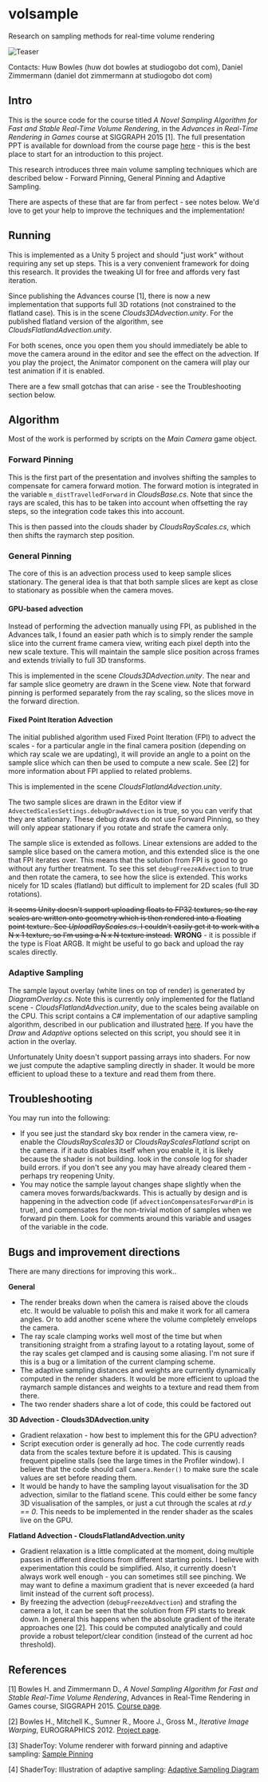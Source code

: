 
# volsample

Research on sampling methods for real-time volume rendering

![Teaser](https://raw.githubusercontent.com/huwb/volsample/master/img/teaser.jpg)

Contacts: Huw Bowles (huw dot bowles at studiogobo dot com), Daniel Zimmermann (daniel dot zimmermann at studiogobo dot com)


## Intro

This is the source code for the course titled *A Novel Sampling Algorithm for Fast and Stable Real-Time Volume Rendering*, in the *Advances in Real-Time Rendering in Games* course at SIGGRAPH 2015 [1]. The full presentation PPT is available for download from the course page [here][ADVANCES2015] - this is the best place to start for an introduction to this project.

This research introduces three main volume sampling techniques which are described below - Forward Pinning, General Pinning and Adaptive Sampling.

There are aspects of these that are far from perfect - see notes below. We'd love to get your help to improve the techniques and the implementation!


## Running

This is implemented as a Unity 5 project and should "just work" without requiring any set up steps. This is a very convenient framework for doing this research. It provides the tweaking UI for free and affords very fast iteration.

Since publishing the Advances course [1], there is now a new implementation that supports full 3D rotations (not constrained to the flatland case). This is in the scene *Clouds3DAdvection.unity*. For the published flatland version of the algorithm, see *CloudsFlatlandAdvection.unity*.

For both scenes, once you open them you should immediately be able to move the camera around in the editor and see the effect on the advection. If you play the project, the Animator component on the camera will play our test animation if it is enabled.

There are a few small gotchas that can arise - see the Troubleshooting section below.


## Algorithm

Most of the work is performed by scripts on the *Main Camera* game object.

### Forward Pinning

This is the first part of the presentation and involves shifting the samples to compensate for camera forward motion. The forward motion is integrated in the variable `m_distTravelledForward` in *CloudsBase.cs*. Note that since the rays are scaled, this has to be taken into account when offsetting the ray steps, so the integration code takes this into account.

This is then passed into the clouds shader by *CloudsRayScales.cs*, which then shifts the raymarch step position.

### General Pinning

The core of this is an advection process used to keep sample slices stationary. The general idea is that that both sample slices are kept as close to stationary as possible when the camera moves.


#### GPU-based advection

Instead of performing the advection manually using FPI, as published in the Advances talk, I found an easier path which is to simply render the sample slice into the current frame camera view, writing each pixel depth into the new scale texture. This will maintain the sample slice position across frames and extends trivially to full 3D transforms.

This is implemented in the scene *Clouds3DAdvection.unity*. The near and far sample slice geometry are drawn in the Scene view. Note that forward pinning is performed separately from the ray scaling, so the slices move in the forward direction.


#### Fixed Point Iteration Advection

The initial published algorithm used Fixed Point Iteration (FPI) to advect the scales - for a particular angle in the final camera position (depending on which ray scale we are updating), it will provide an angle to a point on the sample slice which can then be used to compute a new scale. See [2] for more information about FPI applied to related problems.

This is implemented in the scene *CloudsFlatlandAdvection.unity*.

The two sample slices are drawn in the Editor view if `AdvectedScalesSettings.debugDrawAdvection` is true, so you can verify that they are stationary. These debug draws do not use Forward Pinning, so they will only appear stationary if you rotate and strafe the camera only.

The sample slice is extended as follows. Linear extensions are added to the sample slice based on the camera motion, and this extended slice is the one that FPI iterates over.
This means that the solution from FPI is good to go without any further treatment.
To see this set `debugFreezeAdvection` to true and then rotate the camera, to see how the slice is extended.
This works nicely for 1D scales (flatland) but difficult to implement for 2D scales (full 3D rotations).

~~It seems Unity doesn't support uploading floats to FP32 textures, so the ray scales are written onto geometry which is then rendered into a floating point texture. See *UploadRayScales.cs*. I couldn't easily get it to work with a N x 1 texture, so I'm using a N x N texture instead.~~ **WRONG** - it is possible if the type is Float ARGB. It might be useful to go back and upload the ray scales directly.


### Adaptive Sampling

The sample layout overlay (white lines on top of render) is generated by *DiagramOverlay.cs*. Note this is currently only implemented for the flatland scene - *CloudsFlatlandAdvection.unity*, due to the scales being available on the CPU.
This script contains a C# implementation of our adaptive sampling algorithm, described in our publication and illustrated [here](https://www.shadertoy.com/view/llXSD7 "Adaptive Sampling Diagram").
If you have the *Draw* and *Adaptive* options selected on this script, you should see it in action in the overlay.

Unfortunately Unity doesn't support passing arrays into shaders. For now we just compute the adaptive sampling directly in shader. It would be more efficient to upload these to a texture and read them from there.


## Troubleshooting

You may run into the following:

* If you see just the standard sky box render in the camera view, re-enable the *CloudsRayScales3D* or *CloudsRayScalesFlatland* script on the camera. if it auto disables itself when you enable it, it is likely because the shader is not building. look in the console log for shader build errors. if you don't see any you may have already cleared them - perhaps try reopening Unity.
* You may notice the sample layout changes shape slightly when the camera moves forwards/backwards. This is actually by design and is happening in the advection code (if `advectionCompensatesForwardPin` is true), and compensates for the non-trivial motion of samples when we forward pin them. Look for comments around this variable and usages of the variable in the code.


## Bugs and improvement directions

There are many directions for improving this work..

**General**

* The render breaks down when the camera is raised above the clouds etc. It would be valuable to polish this and make it work for all camera angles.
  Or to add another scene where the volume completely envelops the camera.
* The ray scale clamping works well most of the time but when transitioning straight from a strafing layout to a rotating layout, some of the ray scales get clamped and is causing some aliasing.
  I'm not sure if this is a bug or a limitation of the current clamping scheme.
* The adaptive sampling distances and weights are currently dynamically computed in the render shaders.
  It would be more efficient to upload the raymarch sample distances and weights to a texture and read them from there.
* The two render shaders share a lot of code, this could be factored out


**3D Advection - Clouds3DAdvection.unity**

* Gradient relaxation - how best to implement this for the GPU advection?
* Script execution order is generally ad hoc. The code currently reads data from the scales texture before it is updated.
  This is causing frequent pipeline stalls (see the large times in the Profiler window).
  I believe that the code should call `Camera.Render()` to make sure the scale values are set before reading them.
* It would be handy to have the sampling layout visualisation for the 3D advection, similar to the flatland scene.
  This could either be some fancy 3D visualisation of the samples, or just a cut through the scales at *rd.y == 0*.
  This needs to be implemented in the render shader as the scales live on the GPU.


**Flatland Advection - CloudsFlatlandAdvection.unity**

* Gradient relaxation is a little complicated at the moment, doing multiple passes in different directions from different starting points. I believe with experimentation this could be simplified. Also, it currently doesn't always work well enough - you can sometimes still see pinching. We may want to define a maximum gradient that is never exceeded (a hard limit instead of the current soft process).
* By freezing the advection (`debugFreezeAdvection`) and strafing the camera a lot, it can be seen that the solution from FPI starts to break down. In general this happens when the absolute gradient of the iterate approaches one [2]. This could be computed analytically and could provide a robust teleport/clear condition (instead of the current ad hoc threshold).


## References

[ADVANCES2015]: http://advances.realtimerendering.com/s2015/index.html "Advances in Real-Time Rendering - SIGGRAPH 2015"

[1] Bowles H. and Zimmermann D., *A Novel Sampling Algorithm for Fast and Stable Real-Time Volume Rendering*, Advances in Real-Time Rendering in Games course, SIGGRAPH 2015. [Course page][ADVANCES2015].

[2] Bowles H., Mitchell K., Sumner R., Moore J., Gross M., *Iterative Image Warping*, EUROGRAPHICS 2012. [Project page](https://graphics.ethz.ch/publications/papers/paperBow12.php).

[3] ShaderToy: Volume renderer with forward pinning and adaptive sampling: [Sample Pinning](https://www.shadertoy.com/view/XdfXzn)

[4] ShaderToy: Illustration of adaptive sampling: [Adaptive Sampling Diagram](https://www.shadertoy.com/view/llXSD7)
